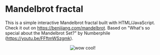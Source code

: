 # Mandelbrot fractal

This is a simple interactive Mandelbrot fractal built with HTML/JavaScript.
Check it out on https://benjijang.com/mandelbrot.
Based on "What's so special about the Mandelbrot Set?" by Numberphile (https://youtu.be/FFftmWSzgmk).

 <p align="center">
    <img src="favicon.png" alt="wow cool!">
 </p>
